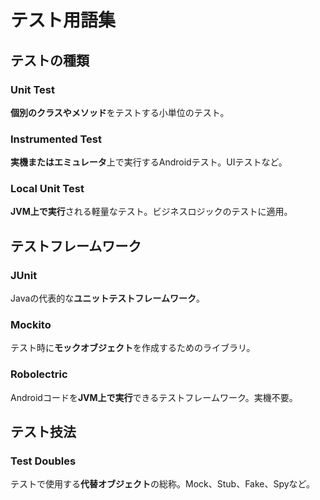 # テスト用語集

## テストの種類

### Unit Test
**個別のクラスやメソッド**をテストする小単位のテスト。

### Instrumented Test
**実機またはエミュレータ**上で実行するAndroidテスト。UIテストなど。

### Local Unit Test
**JVM上で実行**される軽量なテスト。ビジネスロジックのテストに適用。

## テストフレームワーク

### JUnit
Javaの代表的な**ユニットテストフレームワーク**。

### Mockito
テスト時に**モックオブジェクト**を作成するためのライブラリ。

### Robolectric
Androidコードを**JVM上で実行**できるテストフレームワーク。実機不要。

## テスト技法

### Test Doubles
テストで使用する**代替オブジェクト**の総称。Mock、Stub、Fake、Spyなど。

